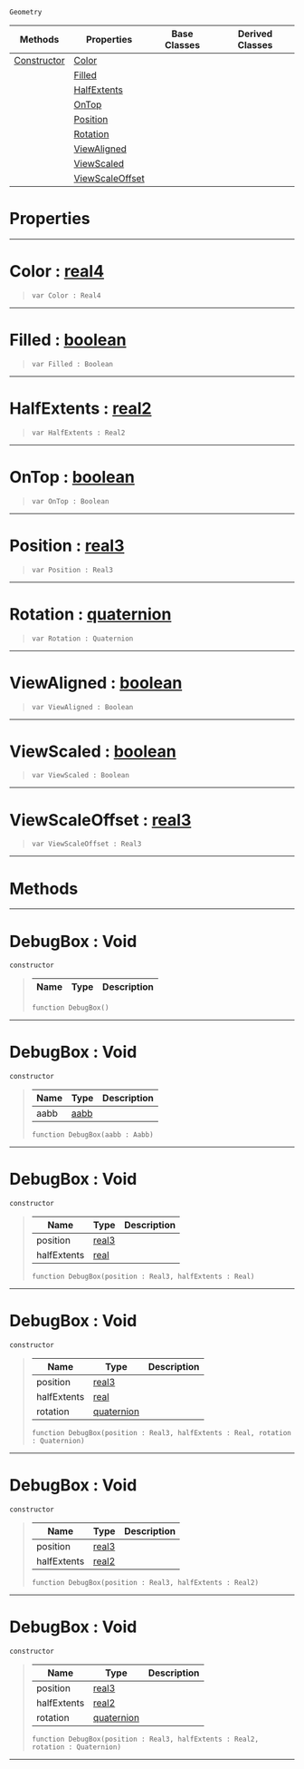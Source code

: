  `Geometry`

|Methods|Properties|Base Classes|Derived Classes|
|---|---|---|---|
|[ Constructor](https://github.com/zeroengineteam/ZeroDocs/blob/master/code_reference/class_reference/debugbox.markdown#debugbox-void)|[ Color](https://github.com/zeroengineteam/ZeroDocs/blob/master/code_reference/class_reference/debugbox.markdown#color-zero-engine-docume)| | |
| |[ Filled](https://github.com/zeroengineteam/ZeroDocs/blob/master/code_reference/class_reference/debugbox.markdown#filled-zero-engine-docum)| | |
| |[ HalfExtents](https://github.com/zeroengineteam/ZeroDocs/blob/master/code_reference/class_reference/debugbox.markdown#halfextents-zero-engine)| | |
| |[ OnTop](https://github.com/zeroengineteam/ZeroDocs/blob/master/code_reference/class_reference/debugbox.markdown#ontop-zero-engine-docume)| | |
| |[ Position](https://github.com/zeroengineteam/ZeroDocs/blob/master/code_reference/class_reference/debugbox.markdown#position-zero-engine-doc)| | |
| |[ Rotation](https://github.com/zeroengineteam/ZeroDocs/blob/master/code_reference/class_reference/debugbox.markdown#rotation-zero-engine-doc)| | |
| |[ ViewAligned](https://github.com/zeroengineteam/ZeroDocs/blob/master/code_reference/class_reference/debugbox.markdown#viewaligned-zero-engine)| | |
| |[ ViewScaled](https://github.com/zeroengineteam/ZeroDocs/blob/master/code_reference/class_reference/debugbox.markdown#viewscaled-zero-engine-d)| | |
| |[ ViewScaleOffset](https://github.com/zeroengineteam/ZeroDocs/blob/master/code_reference/class_reference/debugbox.markdown#viewscaleoffset-zero-eng)| | |


 #  Properties


---  
 #  Color : [real4](https://github.com/zeroengineteam/ZeroDocs/blob/master/code_reference/zilch_base_types/real4.markdown)

> 
> ``` lang=cpp, name=Zilch
> var Color : Real4


---  
 #  Filled : [boolean](https://github.com/zeroengineteam/ZeroDocs/blob/master/code_reference/zilch_base_types/boolean.markdown)

> 
> ``` lang=cpp, name=Zilch
> var Filled : Boolean


---  
 #  HalfExtents : [real2](https://github.com/zeroengineteam/ZeroDocs/blob/master/code_reference/zilch_base_types/real2.markdown)

> 
> ``` lang=cpp, name=Zilch
> var HalfExtents : Real2


---  
 #  OnTop : [boolean](https://github.com/zeroengineteam/ZeroDocs/blob/master/code_reference/zilch_base_types/boolean.markdown)

> 
> ``` lang=cpp, name=Zilch
> var OnTop : Boolean


---  
 #  Position : [real3](https://github.com/zeroengineteam/ZeroDocs/blob/master/code_reference/zilch_base_types/real3.markdown)

> 
> ``` lang=cpp, name=Zilch
> var Position : Real3


---  
 #  Rotation : [quaternion](https://github.com/zeroengineteam/ZeroDocs/blob/master/code_reference/zilch_base_types/quaternion.markdown)

> 
> ``` lang=cpp, name=Zilch
> var Rotation : Quaternion


---  
 #  ViewAligned : [boolean](https://github.com/zeroengineteam/ZeroDocs/blob/master/code_reference/zilch_base_types/boolean.markdown)

> 
> ``` lang=cpp, name=Zilch
> var ViewAligned : Boolean


---  
 #  ViewScaled : [boolean](https://github.com/zeroengineteam/ZeroDocs/blob/master/code_reference/zilch_base_types/boolean.markdown)

> 
> ``` lang=cpp, name=Zilch
> var ViewScaled : Boolean


---  
 #  ViewScaleOffset : [real3](https://github.com/zeroengineteam/ZeroDocs/blob/master/code_reference/zilch_base_types/real3.markdown)

> 
> ``` lang=cpp, name=Zilch
> var ViewScaleOffset : Real3


---  
 #  Methods


---  
 #  DebugBox : Void

 `constructor`

> 
> |Name|Type|Description|
> |---|---|---|
> ``` lang=cpp, name=Zilch
> function DebugBox()
> ``` 


---  
 #  DebugBox : Void

 `constructor`

> 
> |Name|Type|Description|
> |---|---|---|
> |aabb|[aabb](https://github.com/zeroengineteam/ZeroDocs/blob/master/code_reference/class_reference/aabb.markdown)| |
> ``` lang=cpp, name=Zilch
> function DebugBox(aabb : Aabb)
> ``` 


---  
 #  DebugBox : Void

 `constructor`

> 
> |Name|Type|Description|
> |---|---|---|
> |position|[real3](https://github.com/zeroengineteam/ZeroDocs/blob/master/code_reference/zilch_base_types/real3.markdown)| |
> |halfExtents|[real](https://github.com/zeroengineteam/ZeroDocs/blob/master/code_reference/zilch_base_types/real.markdown)| |
> ``` lang=cpp, name=Zilch
> function DebugBox(position : Real3, halfExtents : Real)
> ``` 


---  
 #  DebugBox : Void

 `constructor`

> 
> |Name|Type|Description|
> |---|---|---|
> |position|[real3](https://github.com/zeroengineteam/ZeroDocs/blob/master/code_reference/zilch_base_types/real3.markdown)| |
> |halfExtents|[real](https://github.com/zeroengineteam/ZeroDocs/blob/master/code_reference/zilch_base_types/real.markdown)| |
> |rotation|[quaternion](https://github.com/zeroengineteam/ZeroDocs/blob/master/code_reference/zilch_base_types/quaternion.markdown)| |
> ``` lang=cpp, name=Zilch
> function DebugBox(position : Real3, halfExtents : Real, rotation : Quaternion)
> ``` 


---  
 #  DebugBox : Void

 `constructor`

> 
> |Name|Type|Description|
> |---|---|---|
> |position|[real3](https://github.com/zeroengineteam/ZeroDocs/blob/master/code_reference/zilch_base_types/real3.markdown)| |
> |halfExtents|[real2](https://github.com/zeroengineteam/ZeroDocs/blob/master/code_reference/zilch_base_types/real2.markdown)| |
> ``` lang=cpp, name=Zilch
> function DebugBox(position : Real3, halfExtents : Real2)
> ``` 


---  
 #  DebugBox : Void

 `constructor`

> 
> |Name|Type|Description|
> |---|---|---|
> |position|[real3](https://github.com/zeroengineteam/ZeroDocs/blob/master/code_reference/zilch_base_types/real3.markdown)| |
> |halfExtents|[real2](https://github.com/zeroengineteam/ZeroDocs/blob/master/code_reference/zilch_base_types/real2.markdown)| |
> |rotation|[quaternion](https://github.com/zeroengineteam/ZeroDocs/blob/master/code_reference/zilch_base_types/quaternion.markdown)| |
> ``` lang=cpp, name=Zilch
> function DebugBox(position : Real3, halfExtents : Real2, rotation : Quaternion)
> ``` 


---  
 

 